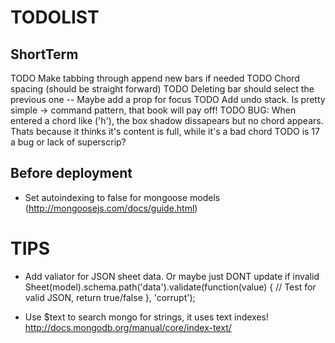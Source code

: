 TODOLIST
========

ShortTerm
---------
TODO Make tabbing through append new bars if needed
TODO Chord spacing (should be straight forward)
TODO Deleting bar should select the previous one
  -- Maybe add a prop for focus
TODO Add undo stack. Is pretty simple -> command pattern, that book will pay off!
TODO BUG: When entered a chord like ('h'), the box shadow dissapears but no
     chord appears. Thats because it thinks it's content is full, while it's a bad
     chord
TODO is 17 a bug or lack of superscrip?

Before deployment
-----------------
- Set autoindexing to false for mongoose models (http://mongoosejs.com/docs/guide.html)

TIPS
====

- Add valiator for JSON sheet data. Or maybe just DONT update if invalid
  Sheet(model).schema.path('data').validate(function(value) {
    // Test for valid JSON, return true/false
  }, 'corrupt');

- Use $text to search mongo for strings, it uses text indexes!
  http://docs.mongodb.org/manual/core/index-text/
